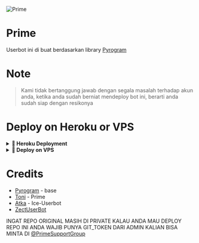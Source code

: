 ![Prime](https://telegra.ph/file/7e0c2450664bfc304203b.jpg)

# Prime

Userbot ini di buat berdasarkan library [Pyrogram](https://github.com/pyrogram/pyrogram)

# Note

> Kami tidak bertanggung jawab dengan segala masalah terhadap akun anda, ketika anda sudah berniat mendeploy bot ini, berarti anda sudah siap dengan resikonya

# Deploy on Heroku or VPS
<details>
<summary><b> 🚀 Heroku Deployment</b></summary>
<br>

<h4>Click the button below to deploy Prime on Heroku!</h4>
  
[![Deploy](https://www.herokucdn.com/deploy/button.svg)](https://heroku.com/deploy?template=https://github.com/BukanDev/Prime-Userbot)
</details>

<details>
<summary><b>🔗 Deploy on VPS</b></summary>
<br>
<h4>Follow the steps below to deploy Prime on a VPS!</h4>

- `git clone https://github.com/BukanDev/Prime-Userbot`
- `cd Prime-Userbot`
- `pip3 install -r requirements.txt`
- `python3 makesession.py` 
- `config.py`
- `python3 -m Prime`

</details>
  
# Credits

- [Pyrogram](https://github.com/pyrogram/pyrogram) - base
- [Toni](https://github.com/Toni880) - Prime
- [Atka](https://github.com/jokokendi) - Ice-Userbot
- [ZectUserBot](https://github.com/SHRE-YANSH)


INGAT REPO ORIGINAL MASIH DI PRIVATE KALAU ANDA MAU DEPLOY REPO INI ANDA WAJIB PUNYA GIT_TOKEN DARI ADMIN KALIAN BISA MINTA DI [@PrimeSupportGroup](t.me/primesupportgroup)
